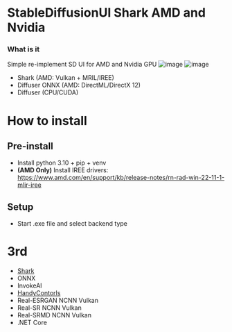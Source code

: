 # StableDiffusionUI Shark AMD and Nvidia
### What is it
Simple re-implement SD UI for AMD and Nvidia GPU 
![image](https://user-images.githubusercontent.com/13867290/216797865-6303b710-84dd-4812-8d26-fbe6c8b3cd19.png)
![image](https://user-images.githubusercontent.com/13867290/216797870-3f05fd70-41b0-41e5-b9ea-e7f41f294b65.png)

* Shark (AMD: Vulkan + MRIL/IREE)
* Diffuser ONNX (AMD: DirectML/DirectX 12)
* Diffuser (CPU/CUDA)

# How to install
## Pre-install
* Install python 3.10 + pip + venv
* __(AMD Only)__ Install IREE drivers: https://www.amd.com/en/support/kb/release-notes/rn-rad-win-22-11-1-mlir-iree

## Setup
* Start .exe file and select backend type

# 3rd 
* [Shark](https://github.com/nod-ai/SHARK)
* ONNX
* InvokeAI
* [HandyContorls](https://github.com/HandyOrg/HandyControl)
* Real-ESRGAN NCNN Vulkan
* Real-SR NCNN Vulkan
* Real-SRMD NCNN Vulkan
* .NET Core 

